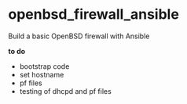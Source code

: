 # openbsd_firewall_ansible
Build a basic OpenBSD firewall with Ansible

**to do**
* bootstrap code
* set hostname
* pf files
* testing of dhcpd and pf files
